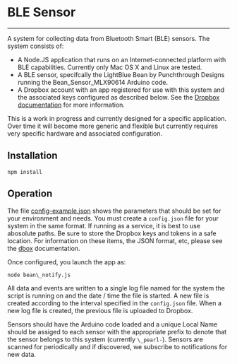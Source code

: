 # BLE Sensor
-------------
A system for collecting data from Bluetooth Smart (BLE) sensors. The system consists of:
- A Node.JS application that runs on an Internet-connected platform with BLE capabilities.  Currently only Mac OS X and Linux are tested.
- A BLE sensor, specifcally the LightBlue Bean by Punchthrough Designs running the Bean\_Sensor\_MLX90614 Arduino code.
- A Dropbox account with an app registered for use with this system and the associated keys configured as described below.  See the [Dropbox documentation](https://www.dropbox.com/developers/reference/devguide) for more information.


This is a work in progress and currently designed for a specific application. Over time it will become more generic and flexible but currently requires very specific hardware and associated configuration.
## Installation
````
npm install
````
## Operation
The file [config-example.json](https://github.com/tompropst/datasharing) shows the parameters that should be set for your environment and needs. You must create a ````config.json```` file for your system in the same format. If running as a service, it is best to use abosolute paths. Be sure to store the Dropbox keys and tokens in a safe location. For information on these items, the JSON format, etc, please see the [dbox](https://github.com/sintaxi/dbox) documentation.

Once configured, you launch the app as:
````
node bean\_notify.js
````
All data and events are written to a single log file named for the system the script is running on and the date / time the file is started. A new file is created according to the interval specified in the ````config.json```` file. When a new log file is created, the previous file is uploaded to Dropbox.

Sensors should have the Arduino code loaded and a unique Local Name should be assiged to each sensor with the appropriate prefix to denote that the sensor belongs to this system (currently ````\_pearl-````). Sensors are scanned for periodically and if discovered, we subscribe to notifications for new data.

